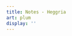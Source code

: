 ```yaml
---
title: Notes - Heggria
art: plum
display: ''
---
```


<SubNav />

<ListPosts only-date type="note" />
